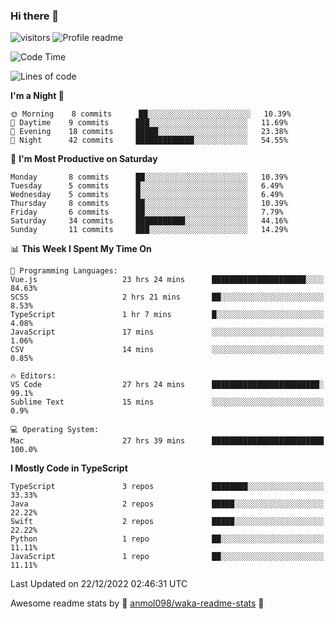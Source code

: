 ### Hi there 👋  
![visitors](https://visitor-badge.laobi.icu/badge?page_id=leverglowh) ![Profile readme](https://github.com/leverglowh/leverglowh/workflows/Profile%20readme/badge.svg?branch=master)

<!--START_SECTION:waka-->
![Code Time](http://img.shields.io/badge/Code%20Time-1%2C574%20hrs%2016%20mins-blue)

![Lines of code](https://img.shields.io/badge/From%20Hello%20World%20I%27ve%20Written-18%20Thousand%20lines%20of%20code-blue)

**I'm a Night 🦉** 

```text
🌞 Morning    8 commits      ██░░░░░░░░░░░░░░░░░░░░░░░   10.39% 
🌆 Daytime    9 commits      ███░░░░░░░░░░░░░░░░░░░░░░   11.69% 
🌃 Evening    18 commits     █████░░░░░░░░░░░░░░░░░░░░   23.38% 
🌙 Night      42 commits     █████████████░░░░░░░░░░░░   54.55%

```
📅 **I'm Most Productive on Saturday** 

```text
Monday       8 commits      ██░░░░░░░░░░░░░░░░░░░░░░░   10.39% 
Tuesday      5 commits      █░░░░░░░░░░░░░░░░░░░░░░░░   6.49% 
Wednesday    5 commits      █░░░░░░░░░░░░░░░░░░░░░░░░   6.49% 
Thursday     8 commits      ██░░░░░░░░░░░░░░░░░░░░░░░   10.39% 
Friday       6 commits      ██░░░░░░░░░░░░░░░░░░░░░░░   7.79% 
Saturday     34 commits     ███████████░░░░░░░░░░░░░░   44.16% 
Sunday       11 commits     ███░░░░░░░░░░░░░░░░░░░░░░   14.29%

```


📊 **This Week I Spent My Time On** 

```text
💬 Programming Languages: 
Vue.js                   23 hrs 24 mins      █████████████████████░░░░   84.63% 
SCSS                     2 hrs 21 mins       ██░░░░░░░░░░░░░░░░░░░░░░░   8.53% 
TypeScript               1 hr 7 mins         █░░░░░░░░░░░░░░░░░░░░░░░░   4.08% 
JavaScript               17 mins             ░░░░░░░░░░░░░░░░░░░░░░░░░   1.06% 
CSV                      14 mins             ░░░░░░░░░░░░░░░░░░░░░░░░░   0.85%

🔥 Editors: 
VS Code                  27 hrs 24 mins      ████████████████████████░   99.1% 
Sublime Text             15 mins             ░░░░░░░░░░░░░░░░░░░░░░░░░   0.9%

💻 Operating System: 
Mac                      27 hrs 39 mins      █████████████████████████   100.0%

```

**I Mostly Code in TypeScript** 

```text
TypeScript               3 repos             ████████░░░░░░░░░░░░░░░░░   33.33% 
Java                     2 repos             █████░░░░░░░░░░░░░░░░░░░░   22.22% 
Swift                    2 repos             █████░░░░░░░░░░░░░░░░░░░░   22.22% 
Python                   1 repo              ██░░░░░░░░░░░░░░░░░░░░░░░   11.11% 
JavaScript               1 repo              ██░░░░░░░░░░░░░░░░░░░░░░░   11.11%

```



 Last Updated on 22/12/2022 02:46:31 UTC
<!--END_SECTION:waka-->


Awesome readme stats by :star2: [anmol098/waka-readme-stats](https://github.com/anmol098/waka-readme-stats) :star2:
